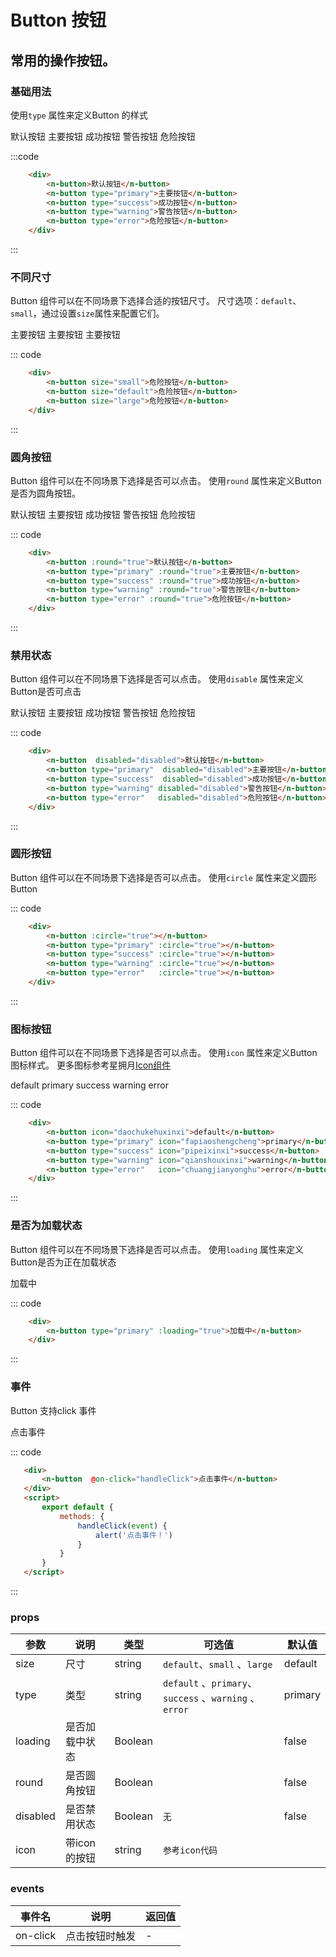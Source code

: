 # Button 按钮
常用的操作按钮。
-----
### 基础用法
使用```type``` 属性来定义Button 的样式

<div class="example">
    <div class="example-box">
        <div>
            <n-button>默认按钮</n-button>
            <n-button type="primary">主要按钮</n-button>
            <n-button type="success">成功按钮</n-button>
            <n-button type="warning">警告按钮</n-button>
            <n-button type="error">危险按钮</n-button>
        </div>
    </div>
</div>

:::code
```html
    <div>
        <n-button>默认按钮</n-button>
        <n-button type="primary">主要按钮</n-button>
        <n-button type="success">成功按钮</n-button>
        <n-button type="warning">警告按钮</n-button>
        <n-button type="error">危险按钮</n-button>
    </div>
```
:::


### 不同尺寸
Button 组件可以在不同场景下选择合适的按钮尺寸。
尺寸选项：```default```、```small```，通过设置```size```属性来配置它们。

<div class="example">
    <div class="example-box">
        <div>
         <n-button size="small">主要按钮</n-button>
         <n-button size="default">主要按钮</n-button>
         <n-button size="large">主要按钮</n-button>
        </div>
    </div>
</div>

::: code
```html
    <div>
        <n-button size="small">危险按钮</n-button>
        <n-button size="default">危险按钮</n-button>
        <n-button size="large">危险按钮</n-button>
    </div>
```
:::

### 圆角按钮
Button 组件可以在不同场景下选择是否可以点击。
使用```round``` 属性来定义Button是否为圆角按钮。

<div class="example">
    <div class="example-box">
        <div>
            <n-button :round="true">默认按钮</n-button>
            <n-button type="primary" :round="true">主要按钮</n-button>
            <n-button type="success" :round="true">成功按钮</n-button>
            <n-button type="warning" :round="true">警告按钮</n-button>
            <n-button type="error" :round="true">危险按钮</n-button>
        </div>
    </div>
</div>

::: code
```html
    <div>
        <n-button :round="true">默认按钮</n-button>
        <n-button type="primary" :round="true">主要按钮</n-button>
        <n-button type="success" :round="true">成功按钮</n-button>
        <n-button type="warning" :round="true">警告按钮</n-button>
        <n-button type="error" :round="true">危险按钮</n-button>
    </div>
```
:::

### 禁用状态
Button 组件可以在不同场景下选择是否可以点击。
使用```disable``` 属性来定义Button是否可点击


<div class="example">
    <div class="example-box">
        <div>
            <n-button  disabled="disabled">默认按钮</n-button>
            <n-button type="primary" disabled="disabled">主要按钮</n-button>
            <n-button type="success" disabled="disabled">成功按钮</n-button>
            <n-button type="warning" disabled="disabled">警告按钮</n-button>
            <n-button type="error"   disabled="disabled">危险按钮</n-button>
        </div>
    </div>
</div>

::: code
```html
    <div>
        <n-button  disabled="disabled">默认按钮</n-button>
        <n-button type="primary"  disabled="disabled">主要按钮</n-button>
        <n-button type="success"  disabled="disabled">成功按钮</n-button>
        <n-button type="warning" disabled="disabled">警告按钮</n-button>
        <n-button type="error"   disabled="disabled">危险按钮</n-button>
    </div>
```
:::

### 圆形按钮
Button 组件可以在不同场景下选择是否可以点击。
使用```circle``` 属性来定义圆形Button


<div class="example">
    <div class="example-box">
        <div>
            <n-button  :circle="true"></n-button>
            <n-button type="primary" :circle="true"></n-button>
            <n-button type="success" :circle="true"></n-button>
            <n-button type="warning" :circle="true"></n-button>
            <n-button type="error"   :circle="true"></n-button>
        </div>
    </div>
</div>

::: code
```html
    <div>
        <n-button :circle="true"></n-button>
        <n-button type="primary" :circle="true"></n-button>
        <n-button type="success" :circle="true"></n-button>
        <n-button type="warning" :circle="true"></n-button>
        <n-button type="error"   :circle="true"></n-button>
    </div>
```
:::

### 图标按钮
Button 组件可以在不同场景下选择是否可以点击。
使用```icon``` 属性来定义Button图标样式。
更多图标参考星拥月[Icon组件](http://localhost:3000/#/icon)

<div class="example">
    <div class="example-box">
        <div>
            <n-button icon="dayin">default</n-button>
            <n-button type="primary" icon="dayin">primary</n-button>
            <n-button type="success" icon="dayin">success</n-button>
            <n-button type="warning" icon="dayin">warning</n-button>
            <n-button type="error"   icon="dayin">error</n-button>
        </div>
    </div>
</div>

::: code
```html
    <div>
        <n-button icon="daochukehuxinxi">default</n-button>
        <n-button type="primary" icon="fapiaoshengcheng">primary</n-button>
        <n-button type="success" icon="pipeixinxi">success</n-button>
        <n-button type="warning" icon="qianshouxinxi">warning</n-button>
        <n-button type="error"   icon="chuangjianyonghu">error</n-button>
    </div>
```
:::

### 是否为加载状态
Button 组件可以在不同场景下选择是否可以点击。
使用```loading``` 属性来定义Button是否为正在加载状态


<div class="example">
    <div class="example-box">
        <div>
            <n-button  type="primary" :loading="true">加载中</n-button>
        </div>
    </div>
</div>

::: code
```html
    <div>
        <n-button type="primary" :loading="true">加载中</n-button>
    </div>
```
:::

### 事件
Button 支持click 事件

<div class="example">
    <div class="example-box">
        <div>
            <n-button  @on-click="handleClick">点击事件</n-button>
        </div>
    </div>
</div>

<script>
    export default {
        methods: {
            handleClick(event) {
                alert('点击事件！来自星拥月Button组件')
            }
        }
    }
</script>

::: code
```html
   <div>
       <n-button  @on-click="handleClick">点击事件</n-button>
   </div>
   <script>
       export default {
           methods: {
               handleClick(event) {
                   alert('点击事件！')
               }
           }
       }
   </script>
```
:::

### props
| 参数      | 说明    | 类型      | 可选值       | 默认值   |
|---------- |-------- |---------- |-------------  |-------- |
| size     | 尺寸   | string  |  `default`、`small`  、`large`       |    default   |
| type     | 类型   | string    |   `default` 、`primary`、`success`  、`warning` 、`error`|     primary  |
| loading     | 是否加载中状态   | Boolean    |    |     false  |
| round     |  是否圆角按钮 | Boolean    |    |     false  |
| disabled     | 是否禁用状态   | 	Boolean    |   `无`  |     false  |
| icon     | 带icon的按钮   | 	string    |   `参考icon代码`  |       |

### events
| 事件名	      | 说明	    | 返回值 |
|---------- |-------- |---------- |
| on-click     | 点击按钮时触发   | -  |
